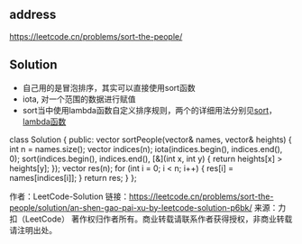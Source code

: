 ## address
https://leetcode.cn/problems/sort-the-people/
## Solution
- 自己用的是冒泡排序，其实可以直接使用sort函数
- iota, 对一个范围的数据进行赋值
- sort当中使用lambda函数自定义排序规则，两个的详细用法分别见[sort](https://blog.csdn.net/qq_41575507/article/details/105936466)，[lambda函数](https://blog.csdn.net/asdasdde/article/details/116268964)

class Solution {
public:
    vector<string> sortPeople(vector<string>& names, vector<int>& heights) {
        int n = names.size();
        vector<int> indices(n);
        iota(indices.begin(), indices.end(), 0);
        sort(indices.begin(), indices.end(), [&](int x, int y) {
            return heights[x] > heights[y];
        });
        vector<string> res(n);
        for (int i = 0; i < n; i++) {
            res[i] = names[indices[i]];
        }
        return res;
    }
};

作者：LeetCode-Solution
链接：https://leetcode.cn/problems/sort-the-people/solution/an-shen-gao-pai-xu-by-leetcode-solution-p6bk/
来源：力扣（LeetCode）
著作权归作者所有。商业转载请联系作者获得授权，非商业转载请注明出处。